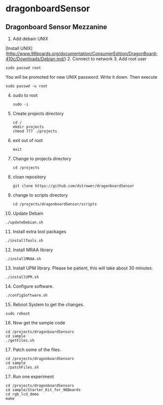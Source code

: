 # dragonboardSensor
## Dragonboard Sensor Mezzanine
1. Add debain UNIX

  [Install UNIX] (http://www.96boards.org/documentation/ConsumerEdition/DragonBoard-410c/Downloads/Debian.md/)
2. Connect to network
3. Add root user

   ```
   sudo passwd root
   ```
   You will be promoted for new UNIX password. Write it down.
   Then execute
   ```
   sudo passwd -u root
   ```
4. sudo to root

   ```
   sudo -i
   ```
5. Create projects directory

   ```
   cd /
   mkdir projects
   chmod 777 ./projects
   ```
6. exit out of root

   ```
   exit
   ```
7. Change to projects directory

   ```
   cd /projects
   ```
8. cloan repository

   ```
   git clone https://github.com/dstrower/dragonboardSensor
   ```
9. change to scripts directory

   ```
   cd /projects/dragonboardSensor/scripts
   ```
10. Update Debain

   ```
   ./updateDebian.sh
   ```
11. Install extra tool packages

   ```
   ./installTools.sh
   ```
12. Install MRAA library

   ```
   ./installMRAA.sh
   ```
13. Install UPM library. Please be patient, this will take about 30 minutes.

   ```
   ./installUPM.sh
   ```
14. Configure software.

   ```
   ./configSoftware.sh
   ```
15. Reboot System to get the changes.

   ```
   sudo reboot
   ```
16. Now get the sample code
 
   ```
   cd /projects/dragonboardSensors
   cd sample
   ./getFiles.sh
   ```
   
17. Patch some of the files.

   ```
   cd /projects/dragonboardSensors
   cd sample
   ./patchFiles.sh
   ```
   
17. Run one experiment

  ```
  cd /projects/dragonboardSensors
  cd sample/Starter_Kit_for_96Boards
  cd rgb_lcd_demo
  make
  ```
   
